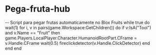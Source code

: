 # Pega-fruta-hub
-- Script para pegar frutas automaticamente no Blox Fruits
while true do
    wait(1)
    for i, v in pairs(game.Workspace:GetChildren()) do
        if v:IsA("Tool") and v.Name == "Fruit" then
            game.Players.LocalPlayer.Character.HumanoidRootPart.CFrame = v.Handle.CFrame
            wait(0.5)
            fireclickdetector(v.Handle.ClickDetector)
        end
    end
end
